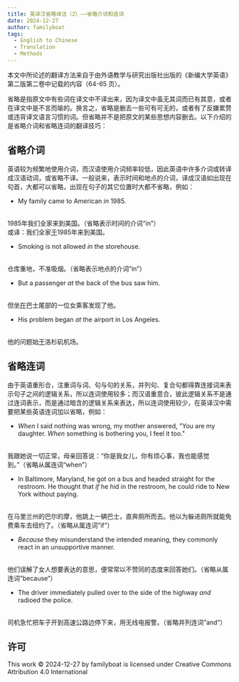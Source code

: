 ```yaml
---
title: 英译汉省略译法（2）——省略介词和连词
date: 2024-12-27
author: familyboat
tags:
  - English to Chinese
  - Translation
  - Methods
---
```


本文中所论述的翻译方法来自于由外语教学与研究出版社出版的《新编大学英语》第二版第二卷中记载的内容（64-65 页）。

省略是指原文中有些词在译文中不译出来，因为译文中虽无其词而已有其意，或者在译文中是不言而喻的。换言之，省略是删去一些可有可无的，或者有了反嫌累赘或违背译文语言习惯的词。但省略并不是把原文的某些思想内容删去。以下介绍的是省略介词和省略连词的翻译技巧：

<!-- more -->

## 省略介词

英语较为频繁地使用介词，而汉语使用介词频率较低，因此英语中许多介词或转译成汉语动词，或省略不译。一般说来，表示时间和地点的介词，译成汉语如出现在句首，大都可以省略，出现在句子的其它位置时大都不省略，例如：

- My family came to American _in_ 1985.
<br />
1985年我们全家来到美国。（省略表示时间的介词“in”）
<br />
或译：我们全家<u>于</u>1985年来到美国。

- Smoking is not allowed _in_ the storehouse.
<br />
仓库重地，不准吸烟。（省略表示地点的介词“in”）

- But a passenger _at_ the back of the bus saw him.
<br />
但坐<u>在</u>巴士尾部的一位女乘客发现了他。

- His problem began _at_ the airport in Los Angeles.
<br />
他的问题始<u>于</u>洛杉矶机场。

## 省略连词

由于英语重形合，注重词与词、句与句的关系，并列句、复合句都得靠连接词来表示句子之间的逻辑关系，所以连词使用较多；而汉语重意合，彼此逻辑关系不是通过连词表示，而是通过暗含的逻辑关系来表达，所以连词使用较少，在英译汉中需要把某些英语连词加以省略，例如：

- _When_ I said nothing was wrong, my mother answered, "You are my daughter. _When_ something is bothering you, I feel it too."
<br />
我跟她说一切正常，母亲回答说：“你是我女儿，你有烦心事，我也能感觉到。”（省略从属连词“when”）

- In Baltimore, Maryland, he got on a bus and headed straight for the restroom. He thought that _if_ he hid in the restroom, he could ride to New York without paying.
<br />
在马里兰州的巴尔的摩，他跳上一辆巴士，直奔厕所而去。他以为躲进厕所就能免费乘车去纽约了。（省略从属连词”if“）

- _Because_ they misunderstand the intended meaning, they commonly react in an unsupportive manner.
<br />
他们误解了女人想要表达的意思，便常常以不赞同的态度来回答她们。（省略从属连词”because“）

- The driver immediately pulled over to the side of the highway _and_ radioed the police.
<br />
司机急忙把车子开到高速公路边停下来，用无线电报警。（省略并列连词”and“）

## 许可

This work © 2024-12-27 by familyboat is licensed under Creative Commons Attribution 4.0 International
